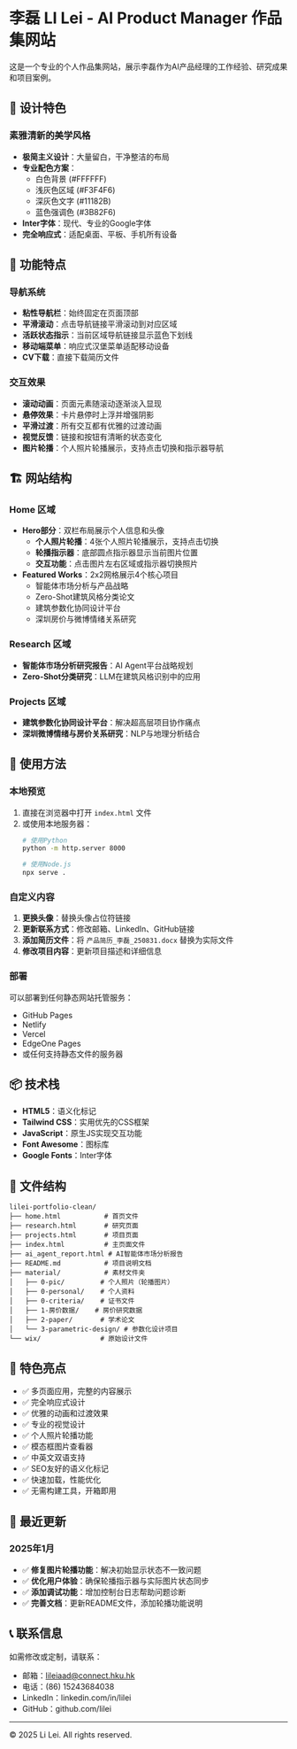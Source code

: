 # 李磊 LI Lei - AI Product Manager 作品集网站

这是一个专业的个人作品集网站，展示李磊作为AI产品经理的工作经验、研究成果和项目案例。

## 🎨 设计特色

### 素雅清新的美学风格
- **极简主义设计**：大量留白，干净整洁的布局
- **专业配色方案**：
  - 白色背景 (#FFFFFF)
  - 浅灰色区域 (#F3F4F6) 
  - 深灰色文字 (#11182B)
  - 蓝色强调色 (#3B82F6)
- **Inter字体**：现代、专业的Google字体
- **完全响应式**：适配桌面、平板、手机所有设备

## 📱 功能特点

### 导航系统
- **粘性导航栏**：始终固定在页面顶部
- **平滑滚动**：点击导航链接平滑滚动到对应区域
- **活跃状态指示**：当前区域导航链接显示蓝色下划线
- **移动端菜单**：响应式汉堡菜单适配移动设备
- **CV下载**：直接下载简历文件

### 交互效果
- **滚动动画**：页面元素随滚动逐渐淡入显现
- **悬停效果**：卡片悬停时上浮并增强阴影
- **平滑过渡**：所有交互都有优雅的过渡动画
- **视觉反馈**：链接和按钮有清晰的状态变化
- **图片轮播**：个人照片轮播展示，支持点击切换和指示器导航

## 🏗️ 网站结构

### Home 区域
- **Hero部分**：双栏布局展示个人信息和头像
  - **个人照片轮播**：4张个人照片轮播展示，支持点击切换
  - **轮播指示器**：底部圆点指示器显示当前图片位置
  - **交互功能**：点击图片左右区域或指示器切换照片
- **Featured Works**：2x2网格展示4个核心项目
  - 智能体市场分析与产品战略
  - Zero-Shot建筑风格分类论文
  - 建筑参数化协同设计平台
  - 深圳房价与微博情绪关系研究

### Research 区域
- **智能体市场分析研究报告**：AI Agent平台战略规划
- **Zero-Shot分类研究**：LLM在建筑风格识别中的应用

### Projects 区域
- **建筑参数化协同设计平台**：解决超高层项目协作痛点
- **深圳微博情绪与房价关系研究**：NLP与地理分析结合

## 🚀 使用方法

### 本地预览
1. 直接在浏览器中打开 `index.html` 文件
2. 或使用本地服务器：
   ```bash
   # 使用Python
   python -m http.server 8000
   
   # 使用Node.js
   npx serve .
   ```

### 自定义内容
1. **更换头像**：替换头像占位符链接
2. **更新联系方式**：修改邮箱、LinkedIn、GitHub链接
3. **添加简历文件**：将 `产品简历_李磊_250831.docx` 替换为实际文件
4. **修改项目内容**：更新项目描述和详细信息

### 部署
可以部署到任何静态网站托管服务：
- GitHub Pages
- Netlify
- Vercel
- EdgeOne Pages
- 或任何支持静态文件的服务器

## 📦 技术栈

- **HTML5**：语义化标记
- **Tailwind CSS**：实用优先的CSS框架
- **JavaScript**：原生JS实现交互功能
- **Font Awesome**：图标库
- **Google Fonts**：Inter字体

## 📁 文件结构

```
lilei-portfolio-clean/
├── home.html           # 首页文件
├── research.html       # 研究页面
├── projects.html       # 项目页面
├── index.html          # 主页面文件
├── ai_agent_report.html # AI智能体市场分析报告
├── README.md           # 项目说明文档
├── material/           # 素材文件夹
│   ├── 0-pic/         # 个人照片（轮播图片）
│   ├── 0-personal/    # 个人资料
│   ├── 0-criteria/    # 证书文件
│   ├── 1-房价数据/    # 房价研究数据
│   ├── 2-paper/       # 学术论文
│   └── 3-parametric-design/ # 参数化设计项目
└── wix/               # 原始设计文件
```

## 🎯 特色亮点

- ✅ 多页面应用，完整的内容展示
- ✅ 完全响应式设计
- ✅ 优雅的动画和过渡效果
- ✅ 专业的视觉设计
- ✅ 个人照片轮播功能
- ✅ 模态框图片查看器
- ✅ 中英文双语支持
- ✅ SEO友好的语义化标记
- ✅ 快速加载，性能优化
- ✅ 无需构建工具，开箱即用

## 🔄 最近更新

### 2025年1月
- ✅ **修复图片轮播功能**：解决初始显示状态不一致问题
- ✅ **优化用户体验**：确保轮播指示器与实际图片状态同步
- ✅ **添加调试功能**：增加控制台日志帮助问题诊断
- ✅ **完善文档**：更新README文件，添加轮播功能说明

## 📞 联系信息

如需修改或定制，请联系：
- 邮箱：lileiaad@connect.hku.hk
- 电话：(86) 15243684038
- LinkedIn：linkedin.com/in/lilei
- GitHub：github.com/lilei

---

© 2025 Li Lei. All rights reserved.
